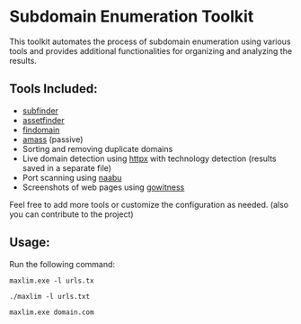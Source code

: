 # Subdomain Enumeration Toolkit

This toolkit automates the process of subdomain enumeration using various tools and provides additional functionalities for organizing and analyzing the results.

## Tools Included:

- [subfinder](https://github.com/projectdiscovery/subfinder)
- [assetfinder](https://github.com/tomnomnom/assetfinder)
- [findomain](https://github.com/Edu4rdSHL/findomain)
- [amass](https://github.com/OWASP/Amass) (passive)
- Sorting and removing duplicate domains
- Live domain detection using [httpx](https://github.com/projectdiscovery/httpx) with technology detection (results saved in a separate file)
- Port scanning using [naabu](https://github.com/projectdiscovery/naabu)
- Screenshots of web pages using [gowitness](https://github.com/sensepost/gowitness)

Feel free to add more tools or customize the configuration as needed. (also you can contribute to the project)

## Usage:

Run the following command:

``` maxlim.exe -l urls.tx ```

``` ./maxlim -l urls.txt ```

``` maxlim.exe domain.com ```
